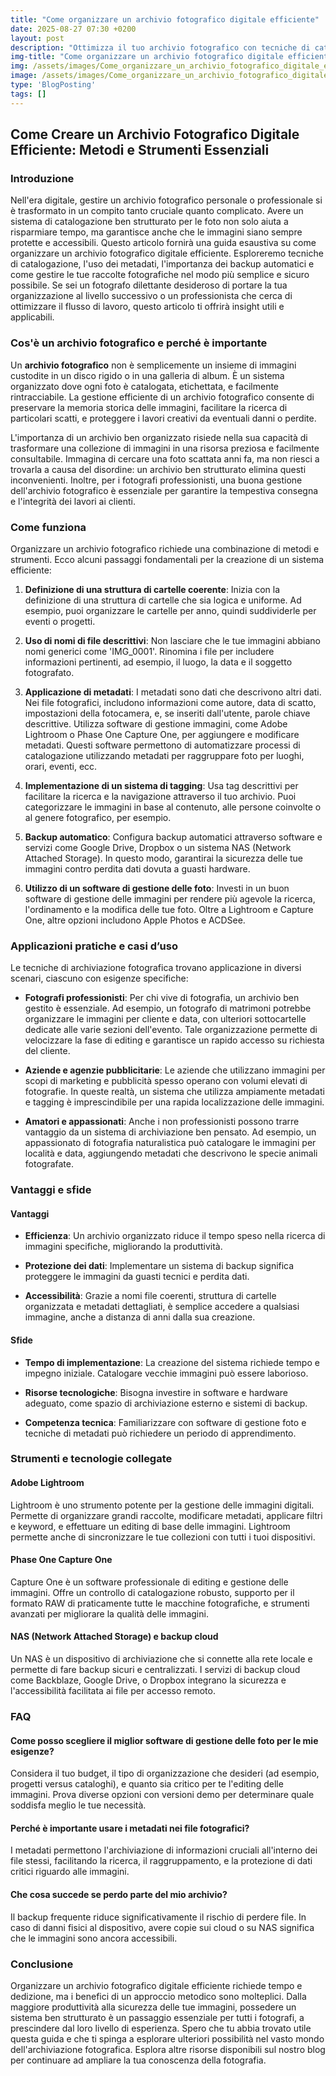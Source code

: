 ```yaml
---
title: "Come organizzare un archivio fotografico digitale efficiente"
date: 2025-08-27 07:30 +0200
layout: post
description: "Ottimizza il tuo archivio fotografico con tecniche di catalogazione foto e backup automatico per proteggere e trovare facilmente le tue immagini preziose."
img-title: "Come organizzare un archivio fotografico digitale efficiente"
img: /assets/images/Come_organizzare_un_archivio_fotografico_digitale_efficiente.jpg
image: /assets/images/Come_organizzare_un_archivio_fotografico_digitale_efficiente.jpg
type: 'BlogPosting'
tags: []
---
```


## Come Creare un Archivio Fotografico Digitale Efficiente: Metodi e Strumenti Essenziali

### Introduzione

Nell'era digitale, gestire un archivio fotografico personale o professionale si è trasformato in un compito tanto cruciale quanto complicato. Avere un sistema di catalogazione ben strutturato per le foto non solo aiuta a risparmiare tempo, ma garantisce anche che le immagini siano sempre protette e accessibili. Questo articolo fornirà una guida esaustiva su come organizzare un archivio fotografico digitale efficiente. Esploreremo tecniche di catalogazione, l'uso dei metadati, l'importanza dei backup automatici e come gestire le tue raccolte fotografiche nel modo più semplice e sicuro possibile. Se sei un fotografo dilettante desideroso di portare la tua organizzazione al livello successivo o un professionista che cerca di ottimizzare il flusso di lavoro, questo articolo ti offrirà insight utili e applicabili.

### Cos'è un archivio fotografico e perché è importante

Un **archivio fotografico** non è semplicemente un insieme di immagini custodite in un disco rigido o in una galleria di album. È un sistema organizzato dove ogni foto è catalogata, etichettata, e facilmente rintracciabile. La gestione efficiente di un archivio fotografico consente di preservare la memoria storica delle immagini, facilitare la ricerca di particolari scatti, e proteggere i lavori creativi da eventuali danni o perdite.

L'importanza di un archivio ben organizzato risiede nella sua capacità di trasformare una collezione di immagini in una risorsa preziosa e facilmente consultabile. Immagina di cercare una foto scattata anni fa, ma non riesci a trovarla a causa del disordine: un archivio ben strutturato elimina questi inconvenienti. Inoltre, per i fotografi professionisti, una buona gestione dell'archivio fotografico è essenziale per garantire la tempestiva consegna e l'integrità dei lavori ai clienti.

### Come funziona

Organizzare un archivio fotografico richiede una combinazione di metodi e strumenti. Ecco alcuni passaggi fondamentali per la creazione di un sistema efficiente:

1. **Definizione di una struttura di cartelle coerente**: Inizia con la definizione di una struttura di cartelle che sia logica e uniforme. Ad esempio, puoi organizzare le cartelle per anno, quindi suddividerle per eventi o progetti.

2. **Uso di nomi di file descrittivi**: Non lasciare che le tue immagini abbiano nomi generici come 'IMG_0001'. Rinomina i file per includere informazioni pertinenti, ad esempio, il luogo, la data e il soggetto fotografato.

3. **Applicazione di metadati**: I metadati sono dati che descrivono altri dati. Nei file fotografici, includono informazioni come autore, data di scatto, impostazioni della fotocamera, e, se inseriti dall'utente, parole chiave descrittive. Utilizza software di gestione immagini, come Adobe Lightroom o Phase One Capture One, per aggiungere e modificare metadati. Questi software permettono di automatizzare processi di catalogazione utilizzando metadati per raggruppare foto per luoghi, orari, eventi, ecc.

4. **Implementazione di un sistema di tagging**: Usa tag descrittivi per facilitare la ricerca e la navigazione attraverso il tuo archivio. Puoi categorizzare le immagini in base al contenuto, alle persone coinvolte o al genere fotografico, per esempio.

5. **Backup automatico**: Configura backup automatici attraverso software e servizi come Google Drive, Dropbox o un sistema NAS (Network Attached Storage). In questo modo, garantirai la sicurezza delle tue immagini contro perdita dati dovuta a guasti hardware.

6. **Utilizzo di un software di gestione delle foto**: Investi in un buon software di gestione delle immagini per rendere più agevole la ricerca, l'ordinamento e la modifica delle tue foto. Oltre a Lightroom e Capture One, altre opzioni includono Apple Photos e ACDSee.

### Applicazioni pratiche e casi d’uso

Le tecniche di archiviazione fotografica trovano applicazione in diversi scenari, ciascuno con esigenze specifiche:

- **Fotografi professionisti**: Per chi vive di fotografia, un archivio ben gestito è essenziale. Ad esempio, un fotografo di matrimoni potrebbe organizzare le immagini per cliente e data, con ulteriori sottocartelle dedicate alle varie sezioni dell'evento. Tale organizzazione permette di velocizzare la fase di editing e garantisce un rapido accesso su richiesta del cliente.

- **Aziende e agenzie pubblicitarie**: Le aziende che utilizzano immagini per scopi di marketing e pubblicità spesso operano con volumi elevati di fotografie. In queste realtà, un sistema che utilizza ampiamente metadati e tagging è imprescindibile per una rapida localizzazione delle immagini.

- **Amatori e appassionati**: Anche i non professionisti possono trarre vantaggio da un sistema di archiviazione ben pensato. Ad esempio, un appassionato di fotografia naturalistica può catalogare le immagini per località e data, aggiungendo metadati che descrivono le specie animali fotografate.

### Vantaggi e sfide

#### Vantaggi

- **Efficienza**: Un archivio organizzato riduce il tempo speso nella ricerca di immagini specifiche, migliorando la produttività.
  
- **Protezione dei dati**: Implementare un sistema di backup significa proteggere le immagini da guasti tecnici e perdita dati.

- **Accessibilità**: Grazie a nomi file coerenti, struttura di cartelle organizzata e metadati dettagliati, è semplice accedere a qualsiasi immagine, anche a distanza di anni dalla sua creazione.

#### Sfide

- **Tempo di implementazione**: La creazione del sistema richiede tempo e impegno iniziale. Catalogare vecchie immagini può essere laborioso.

- **Risorse tecnologiche**: Bisogna investire in software e hardware adeguato, come spazio di archiviazione esterno e sistemi di backup.

- **Competenza tecnica**: Familiarizzare con software di gestione foto e tecniche di metadati può richiedere un periodo di apprendimento.

### Strumenti e tecnologie collegate

#### Adobe Lightroom

Lightroom è uno strumento potente per la gestione delle immagini digitali. Permette di organizzare grandi raccolte, modificare metadati, applicare filtri e keyword, e effettuare un editing di base delle immagini. Lightroom permette anche di sincronizzare le tue collezioni con tutti i tuoi dispositivi.

#### Phase One Capture One

Capture One è un software professionale di editing e gestione delle immagini. Offre un controllo di catalogazione robusto, supporto per il formato RAW di praticamente tutte le macchine fotografiche, e strumenti avanzati per migliorare la qualità delle immagini.

#### NAS (Network Attached Storage) e backup cloud

Un NAS è un dispositivo di archiviazione che si connette alla rete locale e permette di fare backup sicuri e centralizzati. I servizi di backup cloud come Backblaze, Google Drive, o Dropbox integrano la sicurezza e l'accessibilità facilitata ai file per accesso remoto.

### FAQ

#### Come posso scegliere il miglior software di gestione delle foto per le mie esigenze?

Considera il tuo budget, il tipo di organizzazione che desideri (ad esempio, progetti versus cataloghi), e quanto sia critico per te l'editing delle immagini. Prova diverse opzioni con versioni demo per determinare quale soddisfa meglio le tue necessità.

#### Perché è importante usare i metadati nei file fotografici?

I metadati permettono l'archiviazione di informazioni cruciali all'interno dei file stessi, facilitando la ricerca, il raggruppamento, e la protezione di dati critici riguardo alle immagini.

#### Che cosa succede se perdo parte del mio archivio?

Il backup frequente riduce significativamente il rischio di perdere file. In caso di danni fisici al dispositivo, avere copie sui cloud o su NAS significa che le immagini sono ancora accessibili.

### Conclusione

Organizzare un archivio fotografico digitale efficiente richiede tempo e dedizione, ma i benefici di un approccio metodico sono molteplici. Dalla maggiore produttività alla sicurezza delle tue immagini, possedere un sistema ben strutturato è un passaggio essenziale per tutti i fotografi, a prescindere dal loro livello di esperienza. Spero che tu abbia trovato utile questa guida e che ti spinga a esplorare ulteriori possibilità nel vasto mondo dell'archiviazione fotografica. Esplora altre risorse disponibili sul nostro blog per continuare ad ampliare la tua conoscenza della fotografia.